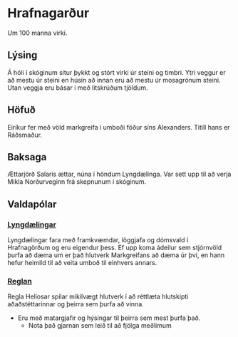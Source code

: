 # Hrafnagarður

Um 100 manna virki.

## Lýsing
Á hóli í skóginum situr þykkt og stórt virki úr steini og timbri. Ytri veggur 
er að mestu úr steini en húsin að innan eru að mestu úr mosagrónum steini. Utan 
veggja eru básar í með litskrúðum tjöldum.

## Höfuð
Eiríkur fer með völd markgreifa í umboði föður síns Alexanders. Titill hans er
Ráðsmaður.

## Baksaga
Ættarjörð Salaris ættar, núna í höndum Lyngdælinga. Var sett upp til að verja
Mikla Norðurveginn frá skepnunum í skóginum.

## Valdapólar

### [Lyngdælingar](../../factions/lyngdaelingar.md)
Lyngdælingar fara með framkvæmdar, löggjafa og dómsvald í Hrafnagörðum og eru 
eigendur þess. Ef upp koma ádeilur sem stjórnvöld þurfa að dæma um er það 
hlutverk Markgreifans að dæma úr því, en hann hefur heimild til að veita umboð
til einhvers annars.

### [Reglan](../../factions/regla_helios.md) 
Regla Helíosar spilar mikilvægt hlutverk í að réttlæta hlutskipti 
aðaðstéttarinnar og þeirra sem þurfa að vinna.
- Eru með matargjafir og hýsingar til þeirra sem mest þurfa það.
  - Nota það gjarnan sem leið til að fjölga meðlimum